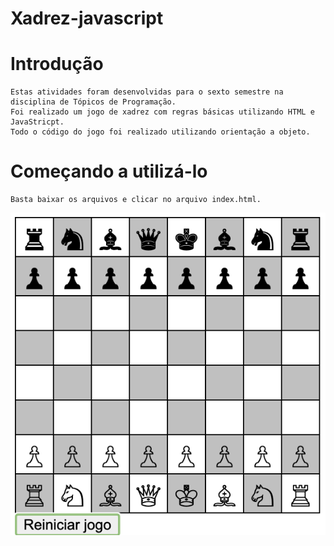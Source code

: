 # Xadrez-javascript

# Introdução
```
Estas atividades foram desenvolvidas para o sexto semestre na disciplina de Tópicos de Programação.
Foi realizado um jogo de xadrez com regras básicas utilizando HTML e JavaStricpt.
Todo o código do jogo foi realizado utilizando orientação a objeto.
```
# Começando a utilizá-lo
```
Basta baixar os arquivos e clicar no arquivo index.html.
```

![alt text](https://github.com/matheusvalbert/Xadrez-javascript/blob/master/jogo_imagem.png)
